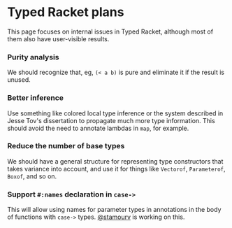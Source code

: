# Typed Racket plans

This page focuses on internal issues in Typed Racket, although most of them also have user-visible results.

### Purity analysis

We should recognize that, eg,  `(< a b)` is pure and eliminate it if the result is unused.

### Better inference

Use something like colored local type inference or the system described in Jesse Tov's dissertation to propagate much more type information.  This should avoid the need to annotate lambdas in `map`, for example.

### Reduce the number of base types

We should have a general structure for representing type constructors that takes variance into account, and use it for things like `Vectorof`, `Parameterof`, `Boxof`, and so on.

### Support `#:names` declaration in `case->`

This will allow using names for parameter types in annotations in the body of functions with `case->` types.  [@stamourv](https://github.com/stamourv) is working on this.